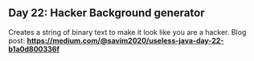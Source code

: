 ## Day 22: Hacker Background generator
Creates a string of binary text to make it look like you are a hacker.
Blog post: **<https://medium.com/@savim2020/useless-java-day-22-b1a0d800336f>**

